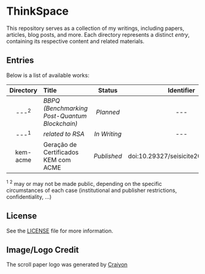 # ThinkSpace

This repository serves as a collection of my writings, including papers, articles, blog posts, and more. Each directory represents a distinct _entry_, containing its respective content and related materials.

## Entries

Below is a list of available works:

<!---
Status:
- Planned
- In Writing
- Draft Completed
- Under Review
- Submitted
- In Peer Review
- Accepted, In Press
- Published
- Rejected
- Withdrawn
- Archived
--->

| Directory | Title                                  | Status       | Identifier | Language   |
|:---------:|:---------------------------------------|:------------:|:----------:|:----------:|
| ---<sup>2</sup>       | _BBPQ (Benchmarking Post-Quantum Blockchain)_ | _Planned_    | ---        | Portuguese |
| ---<sup>1</sup>       | _related to RSA_                       | _In Writing_ | ---        | Portuguese |
| kem-acme  | Geração de Certificados KEM com ACME   | _Published_  | doi:10.29327/seisicite2024.966085 | Portuguese |

<sup>1</sup> <sup>2</sup> may or may not be made public, depending on the specific circumstances of each case (institutional and publisher restrictions, confidentiality, ...)

## License

See the [LICENSE](LICENSE) file for more information.

## Image/Logo Credit

The scroll paper logo was generated by <a href="https://www.craiyon.com">Craiyon</a>
